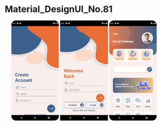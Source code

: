 # Material_DesignUI_No.81
<p align="center">
<img src="Image%2FSignup.png" width="30%">
<img src="Image%2Flogin.png" width="30%">
<img src="Image%2Fmain.png" width="30%">
</p>
